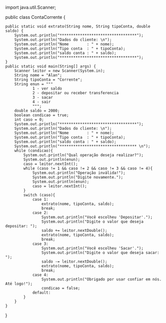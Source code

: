 import java.util.Scanner;

public class ContaCorrente {

    public static void extrato(String nome, String tipoConta, double saldo) {
        System.out.println("**********************************");
        System.out.println("Dados do cliente: \n");
        System.out.println("Nome        : " + nome);
        System.out.println("Tipo conta  : " + tipoConta);
        System.out.println("saldo conta : " + saldo);
        System.out.println("**********************************");
    }
    public static void main(String[] args) {
        Scanner leitor = new Scanner(System.in);
        String nome = "Alan";
        String tipoConta = "Corrente";
        String enun = """
                1 - ver saldo
                2 - depositar ou receber transferencia
                3 - sacar
                4 - sair
                """;
        double saldo = 2000;
        boolean condicao = true;
        int caso = 0;
        System.out.println("**********************************");
        System.out.println("Dados do cliente: \n");
        System.out.println("Nome        : " + nome);
        System.out.println("Tipo conta  : " + tipoConta);
        System.out.println("saldo conta : " + saldo);
        System.out.println("********************************** \n");
        while (condicao){
            System.out.println("Qual operação deseja realizar?");
            System.out.println(enun);
            caso = leitor.nextInt();
            while (caso != 1 && caso != 2 && caso != 3 && caso != 4){
                System.out.println("Operação inválida!");
                System.out.println("Digite novamente.");
                System.out.println(enun);
                caso = leitor.nextInt();
            }
            switch (caso){
                case 1:
                    extrato(nome, tipoConta, saldo);
                    break;
                case 2:
                    System.out.println("Você escolheu 'Depositar'.");
                    System.out.println("Digite o valor que deseja depositar: ");
                    saldo += leitor.nextDouble();
                    extrato(nome, tipoConta, saldo);
                    break;
                case 3:
                    System.out.println("Você escolheu 'Sacar'.");
                    System.out.println("Digite o valor que deseja sacar: ");
                    saldo -= leitor.nextDouble();
                    extrato(nome, tipoConta, saldo);
                    break;
                case 4:
                    System.out.println("Obrigado por usar confiar em nós. Até logo!");
                    condicao = false;
                default:
            }
        }
    }
}
